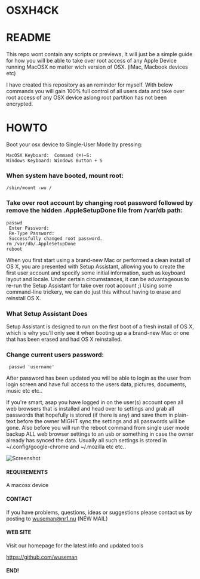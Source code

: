 # OSXH4CK

# README 

This repo wont contain any scripts or previews, It will just be a simple guide for how you will be able to take over root access of any Apple Device running MacOSX no matter wich version of OSX. (iMac, Macbook devices etc)

I have created this repository as an reminder for myself. With below commands you will gain 100% full control of all users data and take over root access of any OSX device aslong root partition has not been encrypted.

# HOWTO 

Boot your osx device to Single-User Mode by pressing:

    MacOSX Keyboard:  Command (⌘)—S:
    Windows Keyboard: Windows Button + S
    
### When system have booted, mount root:

    /sbin/mount -wu /
  
### Take over root account by changing root password followed by remove the hidden .AppleSetupDone file from /var/db path:

    passwd 
     Enter Password:
     Re-Type Password: 
     Successfully changed root password.
    rm /var/db/.AppleSetupDone
    reboot

When you first start using a brand-new Mac or performed a clean install of OS X, you are presented with Setup Assistant, allowing you to create the first user account and specify some initial information, such as keyboard layout 
and locale. Under certain circumstances, it can be advantageous to re-run the Setup Assistant for take over root account ;) Using some command-line trickery, we can do just this without having to erase and reinstall OS X.

### What Setup Assistant Does
Setup Assistant is designed to run on the first boot of a fresh install of OS X, which is why you'll only see it when booting up a a brand-new Mac or one that has been erased and had OS X reinstalled.

### Change current users password:
     passwd 'username'

After password has been updated you will be able to login as the user from login screen and have full access to the users data, pictures, documents, music etc etc..

If you're smart, asap you have logged in on the user(s) account open all web browsers that is installed and head over to settings and grab all passwords that hopefully is stored (if there is any) and save them in plain-text before 
the owner MIGHT sync the settings and all passwords will be gone. Also before you will run the reboot command from single user mode backup ALL web browser settings to an usb or something in case the owner 
already has synced the data. Usually all such settings is stored in ~/.config/google-chrome and ~/.mozilla etc etc.. 

![Screenshot](https://nr1.nu/archive/images/hqdefault.jpg)

#### REQUIREMENTS

A macosx device

#### CONTACT 

If you have problems, questions, ideas or suggestions please contact
us by posting to wuseman@nr1.nu (NEW MAIL)

#### WEB SITE

Visit our homepage for the latest info and updated tools

https://github.com/wuseman

#### END!

